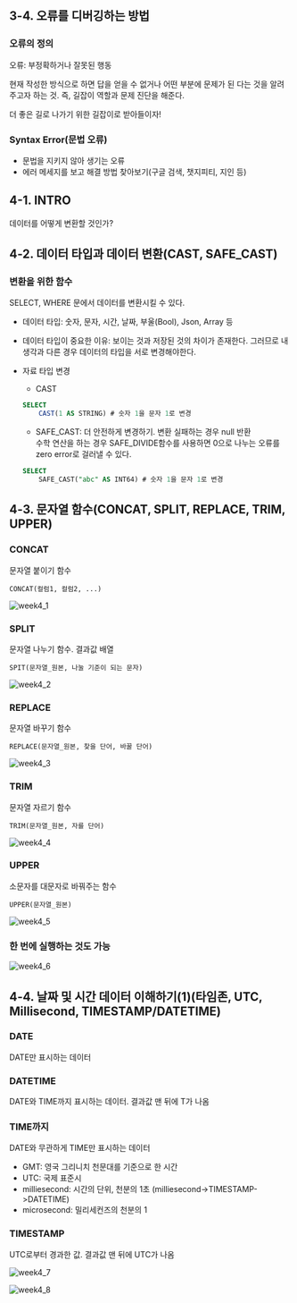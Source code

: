 ## 3-4. 오류를 디버깅하는 방법
### 오류의 정의
오류: 부정확하거나 잘못된 행동

현재 작성한 방식으로 하면 답을 얻을 수 없거나 어떤 부분에 문제가 된 다는 것을 알려주고자 하는 것. 즉, 길잡이 역할과 문제 진단을 해준다.

더 좋은 길로 나가기 위한 길잡이로 받아들이자!
### Syntax Error(문법 오류)
* 문법을 지키지 않아 생기는 오류
* 에러 메세지를 보고 해결 방법 찾아보기(구글 검색, 챗지피티, 지인 등)


## 4-1. INTRO
데이터를 어떻게 변환할 것인가?

## 4-2. 데이터 타입과 데이터 변환(CAST, SAFE_CAST)
### 변환을 위한 함수
SELECT, WHERE 문에서 데이터를 변환시킬 수 있다.

* 데이터 타입: 숫자, 문자, 시간, 날짜, 부울(Bool), Json, Array 등
* 데이터 타입이 중요한 이유: 보이는 것과 저장된 것의 차이가 존재한다. 그러므로 내 생각과 다른 경우 데이터의 타입을 서로 변경해야한다.

* 자료 타입 변경
    * CAST 
    ```SQL
    SELECT
        CAST(1 AS STRING) # 숫자 1을 문자 1로 변경
    ```

    * SAFE_CAST: 더 안전하게 변경하기. 변환 실패하는 경우 null 반환</br> 수학 연산을 하는 경우 SAFE_DIVIDE함수를 사용하면 0으로 나누는 오류를 zero error로 걸러낼 수 있다.
    ```SQL
    SELECT
        SAFE_CAST("abc" AS INT64) # 숫자 1을 문자 1로 변경
    ```

## 4-3. 문자열 함수(CONCAT, SPLIT, REPLACE, TRIM, UPPER)
### CONCAT
문자열 붙이기 함수
```
CONCAT(컬럼1, 컬럼2, ...)
```
![week4_1](./img/week4_1.png)

### SPLIT
문자열 나누기 함수. 결과값 배열
```
SPIT(문자열_원본, 나눌 기준이 되는 문자)
```
![week4_2](./img/week4_2.png)
### REPLACE
문자열 바꾸기 함수
```
REPLACE(문자열_원본, 찾을 단어, 바꿀 단어)
```
![week4_3](./img/week4_3.png)
### TRIM
문자열 자르기 함수
```
TRIM(문자열_원본, 자를 단어)
```
![week4_4](./img/week4_4.png)
### UPPER
소문자를 대문자로 바꿔주는 함수
```
UPPER(문자열_원본)
```
![week4_5](./img/week4_5.png)
### 한 번에 실행하는 것도 가능
![week4_6](./img/week4_6.png)


## 4-4. 날짜 및 시간 데이터 이해하기(1)(타임존, UTC, Millisecond, TIMESTAMP/DATETIME)
### DATE
DATE만 표시하는 데이터

### DATETIME
DATE와 TIME까지 표시하는 데이터. 결과값 맨 뒤에 T가 나옴

### TIME까지
DATE와 무관하게 TIME만 표시하는 데이터
* GMT: 영국 그리니치 천문대를 기준으로 한 시간
* UTC: 국제 표준시
* milliesecond: 시간의 단위, 천분의 1초 (milliesecond->TIMESTAMP->DATETIME)
* microsecond: 밀리세컨즈의 천분의 1

### TIMESTAMP
UTC로부터 경과한 값. 결과값 맨 뒤에 UTC가 나옴

![week4_7](./img/week4_7.png)

![week4_8](./img/week4_8.png)


